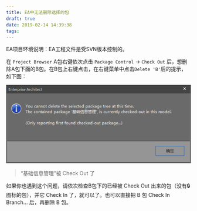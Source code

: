```yaml
---
title: EA中无法删除选择的包
draft: true
date: 2019-02-14 14:39:38
tags:
---
```


EA项目环境说明：EA工程文件是受SVN版本控制的。

在 `Project Browser` A包右键依次点击  `Package Control`  -> `Check Out` 后，想删除A包下面的B包。在B包上右键点击，在右键菜单中点击`Delete 'B'`后的提示，如下图：

![EA不能删除选择的包](./cannot-delete-selected-package/cannot-delete-selected-package.png)

> “基础信息管理”被 Check Out 了

如果你也遇到这个问题，请依次检查B包下的已经被 Check Out 出来的包（没有🔒图标的包），并它 Check In 了，就可以了。也可以直接把 B 包 Check In   Branch... 后，再删除 B 包。